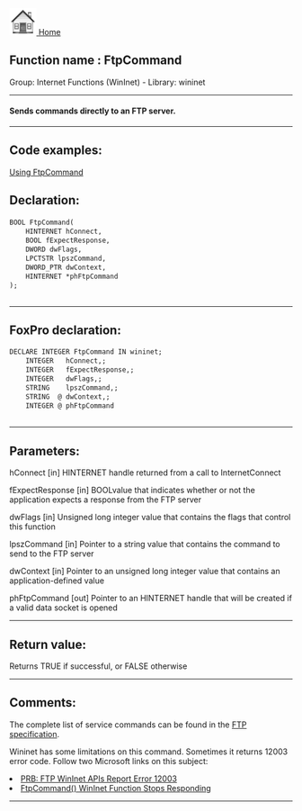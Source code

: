 [<img src="../../images/home.png"> Home ](https://github.com/VFPX/Win32API)  

## Function name : FtpCommand
Group: Internet Functions (WinInet) - Library: wininet    
***  


#### Sends commands directly to an FTP server.
***  


## Code examples:
[Using FtpCommand](../../samples/sample_059.md)  

## Declaration:
```foxpro  
BOOL FtpCommand(
    HINTERNET hConnect,
    BOOL fExpectResponse,
    DWORD dwFlags,
    LPCTSTR lpszCommand,
    DWORD_PTR dwContext,
    HINTERNET *phFtpCommand
);
  
```  
***  


## FoxPro declaration:
```foxpro  
DECLARE INTEGER FtpCommand IN wininet;
	INTEGER   hConnect,;
	INTEGER   fExpectResponse,;
	INTEGER   dwFlags,;
	STRING    lpszCommand,;
	STRING  @ dwContext,;
	INTEGER @ phFtpCommand
  
```  
***  


## Parameters:
hConnect
[in] HINTERNET handle returned from a call to InternetConnect

fExpectResponse
[in] BOOLvalue that indicates whether or not the application expects a response from the FTP server

dwFlags
[in] Unsigned long integer value that contains the flags that control this function

lpszCommand
[in] Pointer to a string value that contains the command to send to the FTP server

dwContext
[in] Pointer to an unsigned long integer value that contains an application-defined value 

phFtpCommand
[out] Pointer to an HINTERNET handle that will be created if a valid data socket is opened
  
***  


## Return value:
Returns TRUE if successful, or FALSE otherwise  
***  


## Comments:
The complete list of service commands can be found in the <a href="http://www.faqs.org/rfcs/rfc765.html">FTP specification</a>.  
  
Wininet has some limitations on this command. Sometimes it returns 12003 error code. Follow two Microsoft links on this subject:  
  
<LI><a href="http://support.microsoft.com/support/kb/articles/Q168/4/92.ASP">PRB: FTP WinInet APIs Report Error 12003</a></LI>  
<LI><a href="http://support.microsoft.com/support/kb/articles/Q255/2/04.ASP">FtpCommand() WinInet Function Stops Responding</a></LI>  
  
***  

